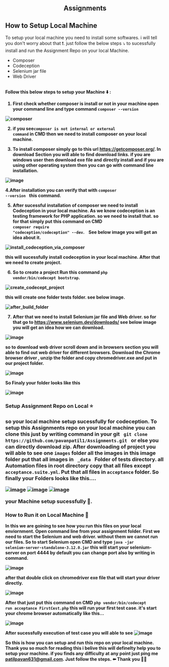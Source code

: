  <center><h2> Assignments </h2></center>


<b><h2>How to Setup Local Machine</h2></b>
<p>To setup your local machine you need to install some softwares. i will tell you don't worry about that ❗.  just follow the below steps ⤵️ to sucessfully install and run the Assignment Repo on your local Machine. </p>

<ul>
<li>Composer
</li>
<li>Codeception</li>
<li>Selenium jar file</li>
<li>Web Driver</li>
</ul>
<br /> 
<b> Follow this below steps to setup your Machine ⬇️ : <b>

1. First check whether composer is install or not in your machine open your command line and type command <code>composer --version </code>

![composer](https://user-images.githubusercontent.com/44057535/121112451-0b62b080-c82e-11eb-9487-81696b6cb212.png)

2. if you see<code>composer is not internal or external command</code> in CMD then we need to install composer on your local machine.

3. To install composer simply go to this url https://getcomposer.org/. In download Section you will able to find download links. if you are windows user then download exe file and directly install and if you are using other operating system then you can go with command line installation.


![image](https://user-images.githubusercontent.com/44057535/121112752-7a400980-c82e-11eb-8576-681374555779.png)

4.After installation you can verify that with <code>composer --version </code> this command.
 
5. After sucessful installation of composer we need to install <b>Codeception</b> in your local machine. As we know codeception is an testing framework for PHP application. so we need to install that. so for that simply put this command on CMD <br > <code>composer require "codeception/codeception" --dev</code>. &nbsp;&nbsp; See below image you will get an idea about it.

![install_codeception_via_composer](https://user-images.githubusercontent.com/44057535/121113645-056dcf00-c830-11eb-880e-c7ee42f1af2c.png)

this will sucessfully install codeception in your local machine. After that we need to create project. 

6. So to create a project Run this command <code>php vendor/bin/codecept bootstrap</code>.

![create_codecept_project](https://user-images.githubusercontent.com/44057535/121114203-ee7bac80-c830-11eb-80e7-8da229157b65.png)

this will create one folder tests folder. see below image. 
<br >
 
![after_build_folder](https://user-images.githubusercontent.com/44057535/121114291-14a14c80-c831-11eb-9ab4-3ef4e32dd419.png)

7. After that we need to install Selenium jar file and Web driver. so for that go to https://www.selenium.dev/downloads/ see below image you will get an idea how we can download.

![image](https://user-images.githubusercontent.com/44057535/121115938-6c40b780-c833-11eb-86af-0f1278f8a5e4.png)

so to download web driver scroll down and in browsers section you will able to find out web driver for different browsers. Download the Chrome browser driver , unzip the folder and copy chromedriver.exe and put in our project folder. 

![image](https://user-images.githubusercontent.com/44057535/121116227-cf324e80-c833-11eb-9b78-ab2563bf7827.png)

So Finaly your folder looks like this 

![image](https://user-images.githubusercontent.com/44057535/121116684-8f1f9b80-c834-11eb-9a14-7c1188688305.png)

<h3>Setup Assignment Repo on Local ⭐<h3>
so your local machine setup sucessfully for codeception. To setup this Assignments repo on your local machine you can clone this just by writing command in your git <code> git clone https://github.com/pavanpatil1/Assignments.git </code> or else you can directly download zip. After downloading of project you will able to see one <code>images</code> folder all the images in this image folder put that all images in <code> _data </code> Folder of tests directory. all Automation files in root directory copy that all files except <code>acceptance.suite.yml</code>. Put that all files in <code>acceptance</code> folder. So finally your Folders looks like this....

 ![image](https://user-images.githubusercontent.com/44057535/121117618-0d307200-c836-11eb-9c61-e57298cc9549.png)
![image](https://user-images.githubusercontent.com/44057535/121117553-f12cd080-c835-11eb-80fa-a1c1cac3f1ca.png)
![image](https://user-images.githubusercontent.com/44057535/121118216-1968ff00-c837-11eb-8dbf-3ad4c5cb7539.png)

 your Machine setup sucessfully 🙌. 

 <b><h3>How to Run it on Local Machine 🌟</h3></b>

  In this we are goining to see how you run this files on your local enviornment. Open command line from your assignment folder. First we need to start the Selenium and web driver. without them we cannot run our files. So to start Selenium open CMD and type <code>java -jar selenium-server-standalone-3.12.0.jar</code> this will start your selenium-server on port 4444 by default you can change port also by writing in command. 
  
![image](https://user-images.githubusercontent.com/44057535/121121749-cb0b2e80-c83d-11eb-8d51-26ba23490f5f.png)
  
after that double click on chromedriver exe file that will start your driver directly.  

![image](https://user-images.githubusercontent.com/44057535/121121895-1cb3b900-c83e-11eb-8892-b97441c9e61c.png)

 After that just put this command on CMD <code>php vendor/bin/codecept run acceptance FirstCest.php</code> this will run your first test case. it's start your chrome browser automatically like this... 
  
![image](https://user-images.githubusercontent.com/44057535/121122640-723c9580-c83f-11eb-9434-feaffc7331f1.png)
  
After sucessfully execution of test case you will able to see ![image](https://user-images.githubusercontent.com/44057535/121122733-98623580-c83f-11eb-988b-b78ccdf4407c.png)
  

So this is how you can setup and run this repo on your local machine. Thank you so much for reading this i belive this will definelty help you to setup your machine. if you finds any difficulty at any point just ping me <a href="mailto:patilpavan631@gmail.com">patilpavan631@gmail.com</a>. Just follow the steps. ⬅️ Thank you 🙌🙌


  


  
  
